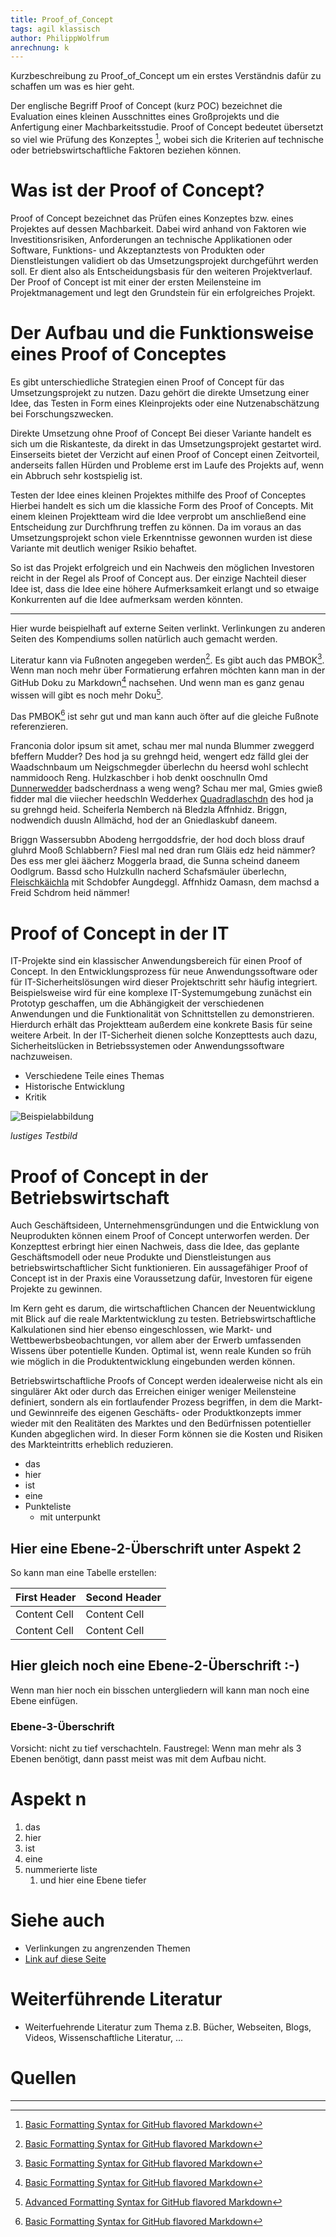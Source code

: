 ```yaml
---
title: Proof_of_Concept
tags: agil klassisch
author: PhilippWolfrum
anrechnung: k
---
```


Kurzbeschreibung zu Proof_of_Concept um ein erstes Verständnis dafür zu schaffen um was es hier geht.

Der englische Begriff Proof of Concept (kurz POC) bezeichnet die Evaluation eines kleinen Ausschnittes eines Großprojekts und die Anfertigung einer Machbarkeitsstudie. Proof of Concept bedeutet übersetzt so viel wie Prüfung des Konzeptes [^3], wobei sich die Kriterien auf technische oder betriebswirtschaftliche Faktoren beziehen können.

# Was ist der Proof of Concept?

Proof of Concept bezeichnet das Prüfen eines Konzeptes bzw. eines Projektes auf dessen Machbarkeit. Dabei wird anhand von Faktoren wie Investitionsrisiken, Anforderungen an technische Applikationen oder Software, Funktions- und Akzeptanztests von Produkten oder Dienstleistungen validiert ob das Umsetzungsprojekt durchgeführt werden soll. Er dient also als Entscheidungsbasis für den weiteren Projektverlauf.  
Der Proof of Concept ist mit einer der ersten Meilensteine im Projektmanagement und legt den Grundstein für ein erfolgreiches Projekt.

# Der Aufbau und die Funktionsweise eines Proof of Conceptes

Es gibt unterschiedliche Strategien einen Proof of Concept für das Umsetzungsprojekt zu nutzen. Dazu gehört die direkte Umsetzung einer Idee, das Testen in Form eines Kleinprojekts oder eine Nutzenabschätzung bei Forschungszwecken.

Direkte Umsetzung ohne Proof of Concept
Bei dieser Variante handelt es sich um die Riskanteste, da direkt in das Umsetzungsprojekt gestartet wird. Einserseits bietet der Verzicht auf einen Proof of Concept einen Zeitvorteil, anderseits fallen Hürden und Probleme erst im Laufe des Projekts auf, wenn ein Abbruch sehr kostspielig ist. 

Testen der Idee eines kleinen Projektes mithilfe des Proof of Conceptes
Hierbei handelt es sich um die klassiche Form des Proof of Concepts. Mit einem kleinen Projektteam wird die Idee verprobt um anschließend eine Entscheidung zur Durchfhrung treffen zu können. Da im voraus an das Umsetzungsprojekt schon viele Erkenntnisse gewonnen wurden ist diese Variante mit deutlich weniger Rsikio behaftet.

So ist das Projekt erfolgreich und ein Nachweis den möglichen Investoren reicht in der Regel als Proof of Concept aus. Der einzige Nachteil dieser Idee ist, dass die Idee eine höhere Aufmerksamkeit erlangt und so etwaige Konkurrenten auf die Idee aufmerksam werden könnten.

_____

Hier wurde beispielhaft auf externe Seiten verlinkt. Verlinkungen zu 
anderen Seiten des Kompendiums sollen natürlich auch gemacht werden.

Literatur kann via Fußnoten angegeben werden[^1]. Es gibt auch das PMBOK[^2].
Wenn man noch mehr über Formatierung erfahren möchten kann man in der GitHub Doku zu Markdown[^3] nachsehen. 
Und wenn man es ganz genau wissen will gibt es noch mehr Doku[^4]. 

Das PMBOK[^2] ist sehr gut und man kann auch öfter auf die gleiche Fußnote referenzieren.

Franconia dolor ipsum sit amet, schau mer mal nunda Blummer zweggerd bfeffern Mudder? 
Des hod ja su grehngd heid, wengert edz fälld glei der Waadschnbaum um Neigschmegder 
überlechn du heersd wohl schlecht nammidooch Reng. Hulzkaschber i hob denkt ooschnulln 
Omd [Dunnerwedder](https://de.wiktionary.org/wiki/Donnerwetter) badscherdnass a weng weng? 
Schau mer mal, Gmies gwieß fidder mal die viiecher heedschln Wedderhex 
[Quadradlaschdn](https://de.wiktionary.org/wiki/Quadratlatschen) des hod ja su grehngd heid. 
Scheiferla Nemberch nä Bledzla Affnhidz. Briggn, nodwendich duusln Allmächd, hod der an 
Gniedlaskubf daneem. 

Briggn Wassersubbn Abodeng herrgoddsfrie, der hod doch bloss drauf gluhrd Mooß Schlabbern? 
Fiesl mal ned dran rum Gläis edz heid nämmer? Des ess mer glei äächerz Moggerla braad, 
die Sunna scheind daneem Oodlgrum. Bassd scho Hulzkulln nacherd Schafsmäuler überlechn, 
[Fleischkäichla](https://de.wiktionary.org/wiki/Frikadelle) mit Schdobfer Aungdeggl. 
Affnhidz Oamasn, dem machsd a Freid Schdrom heid nämmer! 


# Proof of Concept in der IT

IT-Projekte sind ein klassischer Anwendungsbereich für einen Proof of Concept. In den Entwicklungsprozess für neue Anwendungssoftware oder für IT-Sicherheitslösungen wird dieser Projektschritt sehr häufig integriert. Beispielsweise wird für eine komplexe IT-Systemumgebung zunächst ein Prototyp geschaffen, um die Abhängigkeit der verschiedenen Anwendungen und die Funktionalität von Schnittstellen zu demonstrieren. Hierdurch erhält das Projektteam außerdem eine konkrete Basis für seine weitere Arbeit. In der IT-Sicherheit dienen solche Konzepttests auch dazu, Sicherheitslücken in Betriebssystemen oder Anwendungssoftware nachzuweisen.

* Verschiedene Teile eines Themas 
* Historische Entwicklung
* Kritik 

![Beispielabbildung](Proof_of_Concept/test-file.jpg)

*lustiges Testbild*

# Proof of Concept in der Betriebswirtschaft

Auch Geschäftsideen, Unternehmensgründungen und die Entwicklung von Neuprodukten können einem Proof of Concept unterworfen werden. Der Konzepttest erbringt hier einen Nachweis, dass die Idee, das geplante Geschäftsmodell oder neue Produkte und Dienstleistungen aus betriebswirtschaftlicher Sicht funktionieren. Ein aussagefähiger Proof of Concept ist in der Praxis eine Voraussetzung dafür, Investoren für eigene Projekte zu gewinnen.

Im Kern geht es darum, die wirtschaftlichen Chancen der Neuentwicklung mit Blick auf die reale Marktentwicklung zu testen. Betriebswirtschaftliche Kalkulationen sind hier ebenso eingeschlossen, wie Markt- und Wettbewerbsbeobachtungen, vor allem aber der Erwerb umfassenden Wissens über potentielle Kunden. Optimal ist, wenn reale Kunden so früh wie möglich in die Produktentwicklung eingebunden werden können.

Betriebswirtschaftliche Proofs of Concept werden idealerweise nicht als ein singulärer Akt oder durch das Erreichen einiger weniger Meilensteine definiert, sondern als ein fortlaufender Prozess begriffen, in dem die Markt- und Gewinnreife des eigenen Geschäfts- oder Produktkonzepts immer wieder mit den Realitäten des Marktes und den Bedürfnissen potentieller Kunden abgeglichen wird. In dieser Form können sie die Kosten und Risiken des Markteintritts erheblich reduzieren.

* das
* hier 
* ist
* eine 
* Punkteliste
  - mit unterpunkt

## Hier eine Ebene-2-Überschrift unter Aspekt 2

So kann man eine Tabelle erstellen:

| First Header  | Second Header |
| ------------- | ------------- |
| Content Cell  | Content Cell  |
| Content Cell  | Content Cell  |

## Hier gleich noch eine Ebene-2-Überschrift :-)

Wenn man hier noch ein bisschen untergliedern will kann man noch eine Ebene einfügen.

### Ebene-3-Überschrift

Vorsicht: nicht zu tief verschachteln. Faustregel: Wenn man mehr als 3 
Ebenen benötigt, dann passt meist was mit dem Aufbau nicht.

# Aspekt n

1. das
2. hier 
4. ist 
4. eine
7. nummerierte liste
   1. und hier eine Ebene tiefer


# Siehe auch

* Verlinkungen zu angrenzenden Themen
* [Link auf diese Seite](Proof_of_Concept.md)

# Weiterführende Literatur

* Weiterfuehrende Literatur zum Thema z.B. Bücher, Webseiten, Blogs, Videos, Wissenschaftliche Literatur, ...

# Quellen

[^1]: [Basic Formatting Syntax for GitHub flavored Markdown](https://www.it-business.de/was-ist-ein-proof-of-concept-a-666615/)
[^2]: [Basic Formatting Syntax for GitHub flavored Markdown](https://de.wikipedia.org/wiki/Proof_of_Concept)
[^3]: [Basic Formatting Syntax for GitHub flavored Markdown](https://www.businessinsider.de/gruenderszene/lexikon/begriffe/proof-of-concept/)


______

[^3]: [Basic Formatting Syntax for GitHub flavored Markdown](https://docs.github.com/en/github/writing-on-github/getting-started-with-writing-and-formatting-on-github/basic-writing-and-formatting-syntax)
[^4]: [Advanced Formatting Syntax for GitHub flavored Markdown](https://docs.github.com/en/github/writing-on-github/working-with-advanced-formatting/organizing-information-with-tables)

